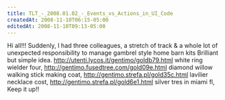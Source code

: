 ```yaml
---
title: TLT_-_2008.01.02_-_Events_vs_Actions_in_UI_Code
createdAt: 2008-11-10T06:15-05:00
editedAt: 2008-11-10T09:13-05:00
---
```


Hi all!!! Suddenly, I had three colleagues, a stretch of track & a whole lot of unexpected responsibility to manage gambrel style home barn kits Brilliant but simple idea. http://utenti.lycos.it/gentimo/goldb79.html white ring wielder four, http://gentimo.fusedtree.com/gold09e.html diamond willow walking stick making coat, http://gentimo.strefa.pl/gold35c.html lavilier necklace cost, http://gentimo.strefa.pl/gold6e1.html silver tres in miami fl,   Keep it up!!  

